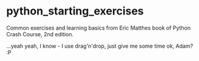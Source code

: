 # python_starting_exercises
Common exercises and learning basics from Eric Matthes book of Python Crash Course, 2nd edition.

...yeah yeah, I know - I use drag'n'drop, just give me some time ok, Adam? :P
